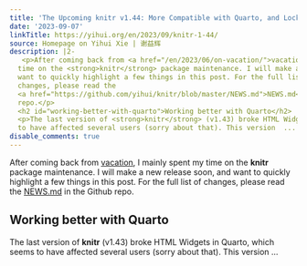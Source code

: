 ```yaml
---
title: 'The Upcoming knitr v1.44: More Compatible with Quarto, and Locking `opts_current`'
date: '2023-09-07'
linkTitle: https://yihui.org/en/2023/09/knitr-1-44/
source: Homepage on Yihui Xie | 谢益辉
description: |2-
   <p>After coming back from <a href="/en/2023/06/on-vacation/">vacation</a>, I mainly spent my
  time on the <strong>knitr</strong> package maintenance. I will make a new release soon, and
  want to quickly highlight a few things in this post. For the full list of
  changes, please read the
  <a href="https://github.com/yihui/knitr/blob/master/NEWS.md">NEWS.md</a> in the Github
  repo.</p>
  <h2 id="working-better-with-quarto">Working better with Quarto</h2>
  <p>The last version of <strong>knitr</strong> (v1.43) broke HTML Widgets in Quarto, which seems
  to have affected several users (sorry about that). This version  ...
disable_comments: true
---
```

 <p>After coming back from <a href="/en/2023/06/on-vacation/">vacation</a>, I mainly spent my
time on the <strong>knitr</strong> package maintenance. I will make a new release soon, and
want to quickly highlight a few things in this post. For the full list of
changes, please read the
<a href="https://github.com/yihui/knitr/blob/master/NEWS.md">NEWS.md</a> in the Github
repo.</p>
<h2 id="working-better-with-quarto">Working better with Quarto</h2>
<p>The last version of <strong>knitr</strong> (v1.43) broke HTML Widgets in Quarto, which seems
to have affected several users (sorry about that). This version  ...